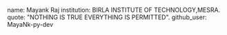 name: Mayank Raj
institution: BIRLA INSTITUTE OF TECHNOLOGY,MESRA.
quote: "NOTHING IS TRUE EVERYTHING IS PERMITTED".
github_user: MayaNk-py-dev
